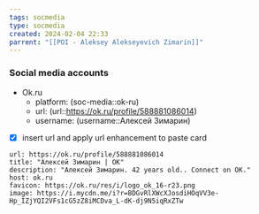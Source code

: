 ```yaml
---
tags: socmedia
type: socmedia
created: 2024-02-04 22:33
parrent: "[[POI - Aleksey Alekseyevich Zimarin]]"
---
```


### Social media accounts
- Ok.ru
	- platform: (soc-media::ok-ru)
	- url: (url::https://ok.ru/profile/588881086014)
	- username: (username::Алексей Зимарин)
- [x] insert url and apply url enhancement to paste card

```cardlink
url: https://ok.ru/profile/588881086014
title: "Алексей Зимарин | OK"
description: "Алексей Зимарин. 42 years old.. Connect on OK."
host: ok.ru
favicon: https://ok.ru/res/i/logo_ok_16-r23.png
image: https://i.mycdn.me/i?r=BDGvRlXWcXJosdiHOqVV3e-Hp_IZjYQI2VFs1cG5zZ8iMCDva_L-dK-dj9N5iqRxZTw
```
